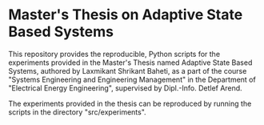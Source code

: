 # Master's Thesis on Adaptive State Based Systems

This repository provides the reproducible, Python scripts for the experiments provided in the Master's Thesis named Adaptive State Based Systems, authored by Laxmikant Shrikant Baheti, as a part of the course "Systems Engineering and Engineering Management" in the Department of "Electrical Energy Engineering", supervised by Dipl.-Info. Detlef Arend. 

The experiments provided in the thesis can be reproduced by running the scripts in the directory "src/experiments". 
